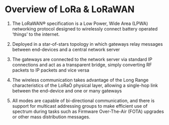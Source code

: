 
# Overview of LoRa & LoRaWAN 

1. The LoRaWAN® specification is a Low Power, Wide Area (LPWA) networking protocol designed to wirelessly connect battery operated ‘things’ to the internet.

2. Deployed in a star-of-stars topology in which gateways relay messages between end-devices and a central network server

3. The gateways are connected to the network server via standard IP connections and act as a transparent bridge, simply converting RF packets to IP packets and vice versa

4. The wireless communication takes advantage of the Long Range characteristics of the LoRaÒ physical layer, allowing a single-hop link between the end-device and one or many gateways


5. All modes are capable of bi-directional communication, and there is support for multicast addressing groups to make efficient use of spectrum during tasks such as Firmware Over-The-Air (FOTA) upgrades or other mass distribution messages.

